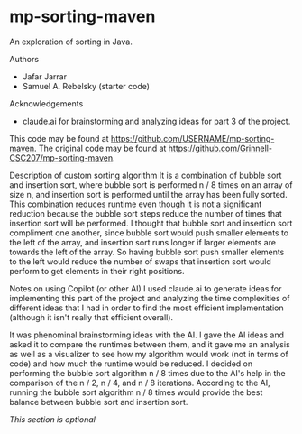 # mp-sorting-maven

An exploration of sorting in Java.

Authors

* Jafar Jarrar
* Samuel A. Rebelsky (starter code)

Acknowledgements

* claude.ai for brainstorming and analyzing ideas for part 3 of the project.

This code may be found at <https://github.com/USERNAME/mp-sorting-maven>. The original code may be found at <https://github.com/Grinnell-CSC207/mp-sorting-maven>.

Description of custom sorting algorithm
It is a combination of bubble sort and insertion sort, where bubble sort is performed n / 8 times on an array of size n, and insertion sort is performed until the array has been fully sorted. This combination reduces runtime even though it is not a significant reduction because the bubble sort steps reduce the number of times that insertion sort will be performed. I thought that bubble sort and insertion sort compliment one another, since bubble sort would push smaller elements to the left of the array, and insertion sort runs longer if larger elements are towards the left of the array. So having bubble sort push smaller elements to the left would reduce the number of swaps that insertion sort would perform to get elements in their right positions.

Notes on using Copilot (or other AI)
I used claude.ai to generate ideas for implementing this part of the project and analyzing the time complexities of different ideas that I had in order to find the most efficient implementation (although it isn't really that efficient overall).

It was phenominal brainstorming ideas with the AI. I gave the AI ideas and asked it to compare the runtimes between them, and it gave me an analysis as well as a visualizer to see how my algorithm would work (not in terms of code) and how much the runtime would be reduced. I decided on performing the bubble sort algorithm n / 8 times due to the AI's help in the comparison of the n / 2, n / 4, and n / 8 iterations. According to the AI, running the bubble sort algorithm n / 8 times would provide the best balance between bubble sort and insertion sort.

_This section is optional_
